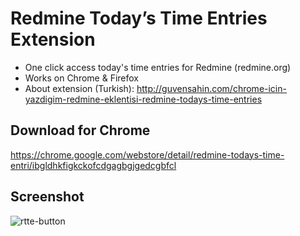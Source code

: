 # Redmine Today’s Time Entries Extension
- One click access today's time entries for Redmine (redmine.org)
- Works on Chrome & Firefox
- About extension (Turkish): http://guvensahin.com/chrome-icin-yazdigim-redmine-eklentisi-redmine-todays-time-entries

## Download for Chrome
https://chrome.google.com/webstore/detail/redmine-todays-time-entri/ibgldhkfigkckofcdgagbgjgedcgbfcl


## Screenshot
![rtte-button](http://guvensahin.com/wp-content/uploads/2017/12/rtte_button.png)
